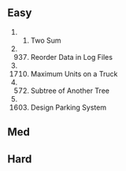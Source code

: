## Easy
1. 1. Two Sum
2. 937. Reorder Data in Log Files

3. 1710. Maximum Units on a Truck

4. 572. Subtree of Another Tree

5. 1603. Design Parking System


## Med


## Hard
